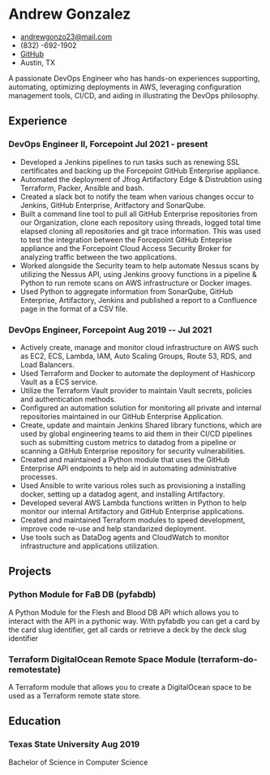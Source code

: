 <!-- The (first) h1 will be used as the <title> of the HTML page -->
# Andrew Gonzalez

<!-- The unordered list immediately after the h1 will be formatted on a single
line. It is intended to be used for contact details -->
- <andrewgonzo23@mail.com>
- (832) -692-1902
- [GitHub](http://github.com/GonzalezAndrew)
- Austin, TX

<!-- The paragraph after the h1 and ul and before the first h2 is optional. It
is intended to be used for a short summary. -->
A passionate DevOps Engineer who has hands-on experiences supporting, automating, optimizing deployments in AWS, leveraging configuration management tools, CI/CD, and aiding in illustrating the DevOps philosophy. 

## Experience

<!-- You have to wrap the "left" and "right" half of these headings in spans by
hand -->
### <span>DevOps Engineer II, Forcepoint</span> <span>Jul 2021 - present</span>


- Developed a Jenkins pipelines to run tasks such as renewing SSL certificates and backing up the Forcepoint GitHub Enterprise appliance.
- Automated the deployment of Jfrog Artifactory Edge & Distrubtion using Terraform, Packer, Ansible and bash.
- Created a slack bot to notify the team when various changes occur to Jenkins, GitHub Enterprise, Aritfactory and SonarQube.
- Built a command line tool to pull all GitHub Enterprise repositories from our Organization, clone each repository using threads, logged total time elapsed cloning all repositories and git trace information. This was used to test the integration between the Forcepoint GitHub Enteprise appliance and the Forcepoint Cloud Access Security Broker for analyzing traffic between the two applications.
- Worked alongside the Security team to help automate Nessus scans by utilizing the Nessus API, using Jenkins groovy functions in a pipeline & Python to run remote scans on AWS infrastructure or Docker images.
- Used Python to aggregate information from SonarQube, GitHub Enterprise, Artifactory, Jenkins and published a report to a Confluence page in the format of a CSV file.


### <span>DevOps Engineer, Forcepoint</span> <span>Aug 2019 -- Jul 2021</span>

- Actively create, manage and monitor cloud infrastructure on AWS such as EC2, ECS, Lambda, IAM, Auto Scaling Groups, Route 53, RDS, and Load Balancers.
- Used Terraform and Docker to automate the deployment of Hashicorp Vault as a ECS service.
- Utilize the Terraform Vault provider to maintain Vault secrets, policies and authentication methods.
- Configured an automation solution for monitoring all private and internal repositories maintained in our GitHub Enterprise Application.
- Create, update and maintain Jenkins Shared library functions, which are used by global engineering teams to aid them in their CI/CD pipelines such as submitting custom metrics to datadog from a pipeline or scanning a GitHub Enterprise repository for security vulnerabilities.
- Created and maintained a Python module that uses the GitHub Enterprise API endpoints to help aid in automating administrative processes.
- Used Ansible to write various roles such as provisioning a installing docker, setting up a datadog agent, and installing Artifactory.
- Developed several AWS Lambda functions written in Python to help monitor our internal Artifactory and GitHub Enterprise applications.
- Created and maintained Terraform modules to speed development, improve code re-use and help standarized deployment.
- Use tools such as DataDog agents and CloudWatch to monitor infrastructure and applications utilization.

## Projects

### <span>Python Module for FaB DB (pyfabdb)</span>

A Python Module for the Flesh and Blood DB API which allows you to interact with the API in a pythonic way. With pyfabdb you can get a card by the card slug identifier, get all cards or retrieve a deck by the deck slug identifier

### <span>Terraform DigitalOcean Remote Space Module (terraform-do-remotestate)</span>

A Terraform module that allows you to create a DigitalOcean space to be used as a Terraform remote state store. 

## Education

### <span>Texas State University</span> <span>Aug 2019</span>
Bachelor of Science in Computer Science 
